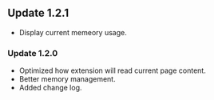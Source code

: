## Update 1.2.1
- Display current memeory usage.

### Update 1.2.0
- Optimized how extension will read current page content.
- Better memory management.
- Added change log.